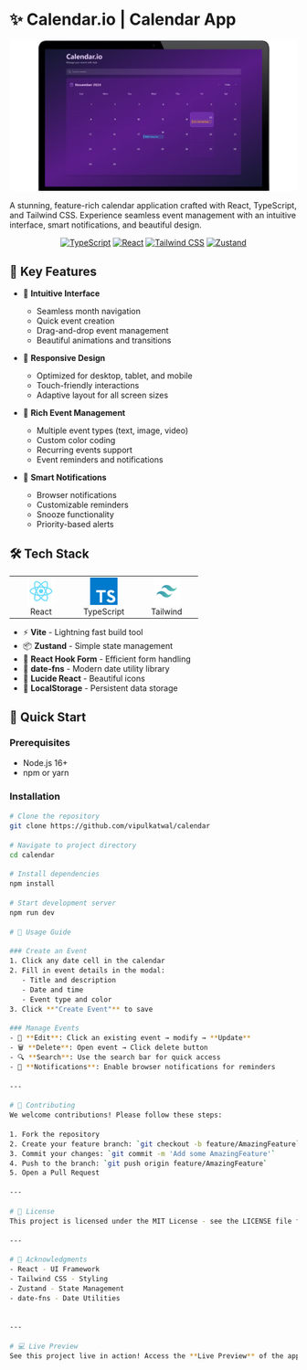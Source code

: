 # ✨ Calendar.io | Calendar App

![Calendar Preview](./src/ScreenShot.png)

A stunning, feature-rich calendar application crafted with React, TypeScript, and Tailwind CSS. Experience seamless event management with an intuitive interface, smart notifications, and beautiful design.

<div align="center">

[![TypeScript](https://img.shields.io/badge/TypeScript-007ACC?style=for-the-badge&logo=typescript&logoColor=white)](https://www.typescriptlang.org/)
[![React](https://img.shields.io/badge/React-20232A?style=for-the-badge&logo=react&logoColor=61DAFB)](https://reactjs.org/)
[![Tailwind CSS](https://img.shields.io/badge/Tailwind_CSS-38B2AC?style=for-the-badge&logo=tailwind-css&logoColor=white)](https://tailwindcss.com/)
[![Zustand](https://img.shields.io/badge/Zustand-764ABC?style=for-the-badge&logo=redux&logoColor=white)](https://github.com/pmndrs/zustand)

</div>

## 🌟 Key Features

- 🎯 **Intuitive Interface**
  - Seamless month navigation
  - Quick event creation
  - Drag-and-drop event management
  - Beautiful animations and transitions

- 📱 **Responsive Design**
  - Optimized for desktop, tablet, and mobile
  - Touch-friendly interactions
  - Adaptive layout for all screen sizes

- 🎨 **Rich Event Management**
  - Multiple event types (text, image, video)
  - Custom color coding
  - Recurring events support
  - Event reminders and notifications

- 🔔 **Smart Notifications**
  - Browser notifications
  - Customizable reminders
  - Snooze functionality
  - Priority-based alerts

## 🛠️ Tech Stack

<table>
  <tr>
    <td align="center" width="96">
        <img src="https://raw.githubusercontent.com/github/explore/80688e429a7d4ef2fca1e82350fe8e3517d3494d/topics/react/react.png" width="48" height="48" alt="React" />
      <br>React
    </td>
    <td align="center" width="96">
        <img src="https://raw.githubusercontent.com/github/explore/80688e429a7d4ef2fca1e82350fe8e3517d3494d/topics/typescript/typescript.png" width="48" height="48" alt="TypeScript" />
      <br>TypeScript
    </td>
    <td align="center" width="96">
        <img src="https://raw.githubusercontent.com/github/explore/80688e429a7d4ef2fca1e82350fe8e3517d3494d/topics/tailwind/tailwind.png" width="48" height="48" alt="Tailwind CSS" />
      <br>Tailwind
    </td>
  </tr>
</table>

- ⚡ **Vite** - Lightning fast build tool
- 📦 **Zustand** - Simple state management
- 🎯 **React Hook Form** - Efficient form handling
- 📅 **date-fns** - Modern date utility library
- 🎨 **Lucide React** - Beautiful icons
- 🔄 **LocalStorage** - Persistent data storage

## 🚀 Quick Start

### Prerequisites

- Node.js 16+
- npm or yarn

### Installation

```bash
# Clone the repository
git clone https://github.com/vipulkatwal/calendar

# Navigate to project directory
cd calendar

# Install dependencies
npm install

# Start development server
npm run dev

# 📱 Usage Guide

### Create an Event
1. Click any date cell in the calendar
2. Fill in event details in the modal:
   - Title and description
   - Date and time
   - Event type and color
3. Click **"Create Event"** to save

### Manage Events
- 📝 **Edit**: Click an existing event → modify → **Update**
- 🗑️ **Delete**: Open event → Click delete button
- 🔍 **Search**: Use the search bar for quick access
- 🔔 **Notifications**: Enable browser notifications for reminders

---

# 🤝 Contributing
We welcome contributions! Please follow these steps:

1. Fork the repository
2. Create your feature branch: `git checkout -b feature/AmazingFeature`
3. Commit your changes: `git commit -m 'Add some AmazingFeature'`
4. Push to the branch: `git push origin feature/AmazingFeature`
5. Open a Pull Request

---

# 📄 License
This project is licensed under the MIT License - see the LICENSE file for details.

---

# 🙏 Acknowledgments
- React - UI Framework
- Tailwind CSS - Styling
- Zustand - State Management
- date-fns - Date Utilities


---

# 💻 Live Preview
See this project live in action! Access the **Live Preview** of the application at [Calender.io](https://calender-io.vercel.app).
